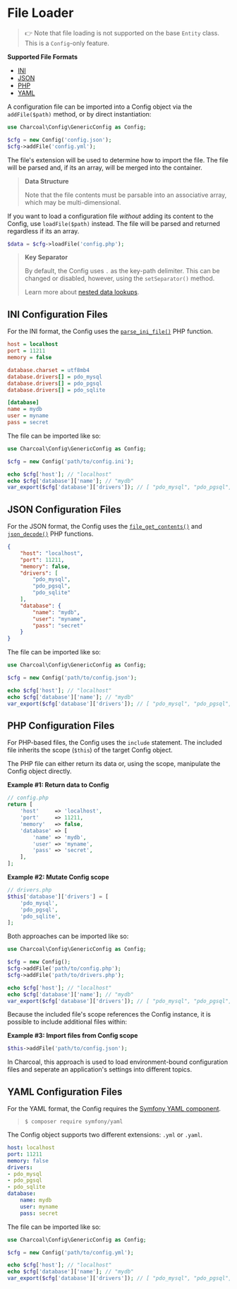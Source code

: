 # File Loader

> 👉 Note that file loading is not supported on the base `Entity` class. This is a `Config`-only feature.

**Supported File Formats**

-   [INI](#ini-configuration-files)
-   [JSON](#json-configuration-files)
-   [PHP](#php-configuration-files)
-   [YAML](#yaml-configuration-files)

A configuration file can be imported into a Config object via the `addFile($path)` method, or by direct instantiation:

```php
use Charcoal\Config\GenericConfig as Config;

$cfg = new Config('config.json');
$cfg->addFile('config.yml');
```

The file's extension will be used to determine how to import the file.
The file will be parsed and, if its an array, will be merged into the container.

> **Data Structure**
> 
> Note that the file contents must be parsable into an associative array, which may be multi-dimensional.

If you want to load a configuration file _without_ adding its content to the Config, use `loadFile($path)` instead.
The file will be parsed and returned regardless if its an array.

```php
$data = $cfg->loadFile('config.php');
```

> **Key Separator**
> 
> By default, the Config uses `.` as the key-path delimiter. This can be changed or disabled, however, using the `setSeparator()` method.  
> 
> Learn more about [nested data lookups](docs/nested-lookup).



## INI Configuration Files

For the INI format, the Config uses the [`parse_ini_file()`](https://php.net/parse_ini_file) PHP function.

```ini
host = localhost
port = 11211
memory = false

database.charset = utf8mb4
database.drivers[] = pdo_mysql
database.drivers[] = pdo_pgsql
database.drivers[] = pdo_sqlite

[database]
name = mydb
user = myname
pass = secret
```

The file can be imported like so:

```php
use Charcoal\Config\GenericConfig as Config;

$cfg = new Config('path/to/config.ini');

echo $cfg['host']; // "localhost"
echo $cfg['database']['name']; // "mydb"
var_export($cfg['database']['drivers']); // [ "pdo_mysql", "pdo_pgsql", "pdo_sqlite" ]
```



## JSON Configuration Files

For the JSON format, the Config uses the [`file_get_contents()`](https://php.net/file_get_contents) and [`json_decode()`](https://php.net/json_decode) PHP functions.

```json
{
    "host": "localhost",
    "port": 11211,
    "memory": false,
    "drivers": [
        "pdo_mysql",
        "pdo_pgsql",
        "pdo_sqlite"
    ],
    "database": {
        "name": "mydb",
        "user": "myname",
        "pass": "secret"
    }
}
```

The file can be imported like so:

```php
use Charcoal\Config\GenericConfig as Config;

$cfg = new Config('path/to/config.json');

echo $cfg['host']; // "localhost"
echo $cfg['database']['name']; // "mydb"
var_export($cfg['database']['drivers']); // [ "pdo_mysql", "pdo_pgsql", "pdo_sqlite" ]
```



## PHP Configuration Files

For PHP-based files, the Config uses the `include` statement. The included file inherits the scope (`$this`) of the target Config object.

The PHP file can either return its data or, using the scope, manipulate the Config object directly.

**Example #1: Return data to Config**

```php
// config.php
return [
    'host'     => 'localhost',
    'port'     => 11211,
    'memory'   => false,
    'database' => [
        'name' => 'mydb',
        'user' => 'myname',
        'pass' => 'secret',
    ],
];
```

**Example #2: Mutate Config scope**

```php
// drivers.php
$this['database']['drivers'] = [
    'pdo_mysql',
    'pdo_pgsql',
    'pdo_sqlite',
];
```

Both approaches can be imported like so:

```php
use Charcoal\Config\GenericConfig as Config;

$cfg = new Config();
$cfg->addFile('path/to/config.php');
$cfg->addFile('path/to/drivers.php');

echo $cfg['host']; // "localhost"
echo $cfg['database']['name']; // "mydb"
var_export($cfg['database']['drivers']); // [ "pdo_mysql", "pdo_pgsql", "pdo_sqlite" ]
```

Because the included file's scope references the Config instance, it is possible to include additional files within:

**Example #3: Import files from Config scope**

```php
$this->addFile('path/to/config.json');
```

In Charcoal, this approach is used to load environment-bound configuration files and seperate an application's settings into different topics.



## YAML Configuration Files

For the YAML format, the Config requires the [Symfony YAML component][symfony/yaml].

> ```shell
> $ composer require symfony/yaml
> ```

The Config object supports two different extensions: `.yml` or `.yaml`.

```yaml
host: localhost
port: 11211
memory: false
drivers:
- pdo_mysql
- pdo_pgsql
- pdo_sqlite
database:
    name: mydb
    user: myname
    pass: secret
```

The file can be imported like so:

```php
use Charcoal\Config\GenericConfig as Config;

$cfg = new Config('path/to/config.yml');

echo $cfg['host']; // "localhost"
echo $cfg['database']['name']; // "mydb"
var_export($cfg['database']['drivers']); // [ "pdo_mysql", "pdo_pgsql", "pdo_sqlite" ]
```

[symfony/yaml]: https://packagist.org/packages/symfony/yaml
